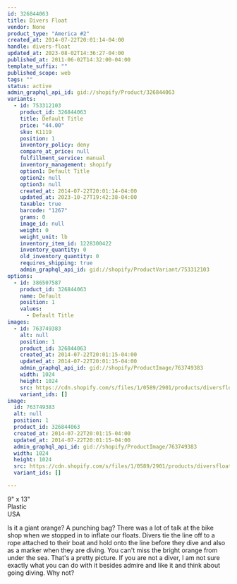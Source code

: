 ```yaml
---
id: 326844063
title: Divers Float
vendor: None
product_type: "America #2"
created_at: 2014-07-22T20:01:14-04:00
handle: divers-float
updated_at: 2023-08-02T14:36:27-04:00
published_at: 2011-06-02T14:32:00-04:00
template_suffix: ""
published_scope: web
tags: ""
status: active
admin_graphql_api_id: gid://shopify/Product/326844063
variants:
  - id: 753312103
    product_id: 326844063
    title: Default Title
    price: "44.00"
    sku: K1119
    position: 1
    inventory_policy: deny
    compare_at_price: null
    fulfillment_service: manual
    inventory_management: shopify
    option1: Default Title
    option2: null
    option3: null
    created_at: 2014-07-22T20:01:14-04:00
    updated_at: 2023-10-27T19:42:38-04:00
    taxable: true
    barcode: "1267"
    grams: 0
    image_id: null
    weight: 0
    weight_unit: lb
    inventory_item_id: 1228300422
    inventory_quantity: 0
    old_inventory_quantity: 0
    requires_shipping: true
    admin_graphql_api_id: gid://shopify/ProductVariant/753312103
options:
  - id: 386507587
    product_id: 326844063
    name: Default
    position: 1
    values:
      - Default Title
images:
  - id: 763749383
    alt: null
    position: 1
    product_id: 326844063
    created_at: 2014-07-22T20:01:15-04:00
    updated_at: 2014-07-22T20:01:15-04:00
    admin_graphql_api_id: gid://shopify/ProductImage/763749383
    width: 1024
    height: 1024
    src: https://cdn.shopify.com/s/files/1/0589/2901/products/diversfloat-x.jpeg?v=1406073675
    variant_ids: []
image:
  id: 763749383
  alt: null
  position: 1
  product_id: 326844063
  created_at: 2014-07-22T20:01:15-04:00
  updated_at: 2014-07-22T20:01:15-04:00
  admin_graphql_api_id: gid://shopify/ProductImage/763749383
  width: 1024
  height: 1024
  src: https://cdn.shopify.com/s/files/1/0589/2901/products/diversfloat-x.jpeg?v=1406073675
  variant_ids: []

---
```


9" x 13"  
Plastic  
USA

Is it a giant orange? A punching bag? There was a lot of talk at the bike shop when we stopped in to inflate our floats. Divers tie the line off to a rope attached to their boat and hold onto the line before they dive and also as a marker when they are diving. You can't miss the bright orange from under the sea. That's a pretty picture. If you are not a diver, I am not sure exactly what you can do with it besides admire and like it and think about going diving. Why not?